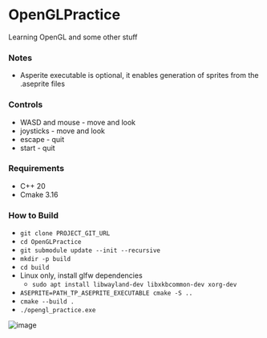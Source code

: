 # OpenGLPractice
Learning OpenGL and some other stuff

### Notes
* Asperite executable is optional, it enables generation of sprites from the .aseprite files

### Controls
* WASD and mouse - move and look
* joysticks - move and look
* escape - quit
* start - quit

### Requirements
* C++ 20
* Cmake 3.16

### How to Build
* `git clone PROJECT_GIT_URL`
* `cd OpenGLPractice`
* `git submodule update --init --recursive`
* `mkdir -p build`
* `cd build`
* Linux only, install glfw dependencies
  * `sudo apt install libwayland-dev libxkbcommon-dev xorg-dev`
* `ASEPRITE=PATH_TP_ASEPRITE_EXECUTABLE cmake -S ..`
* `cmake --build .`
* `./opengl_practice.exe`

![image](https://github.com/user-attachments/assets/43d6a7fe-c71e-4634-89d5-5c5b7c2f4e13)
